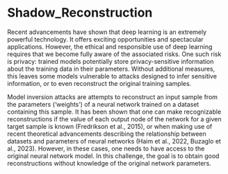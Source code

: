 # Shadow_Reconstruction

Recent advancements have shown that deep learning is an extremely powerful technology. It offers exciting opportunities and spectacular applications. However, the ethical and responsible use of deep learning requires that we become fully aware of the associated risks. One such risk is privacy: trained models potentially store privacy-sensitive information about the training data in their parameters. Without additional measures, this leaves some models vulnerable to attacks designed to infer sensitive information, or to even reconstruct the original training samples.

Model inversion attacks are attempts to reconstruct an input sample from the parameters (‘weights’) of a neural network trained on a dataset containing this sample. It has been shown that one can make recognizable reconstructions if the value of each output node of the network for a given target sample is known (Fredrikson et al., 2015), or when making use of recent theoretical advancements describing the relationship between datasets and parameters of neural networks (Haim et al., 2022, Buzaglo et al., 2023). However, in these cases, one needs to have access to the original neural network model. In this challenge, the goal is to obtain good reconstructions without knowledge of the original network parameters.
